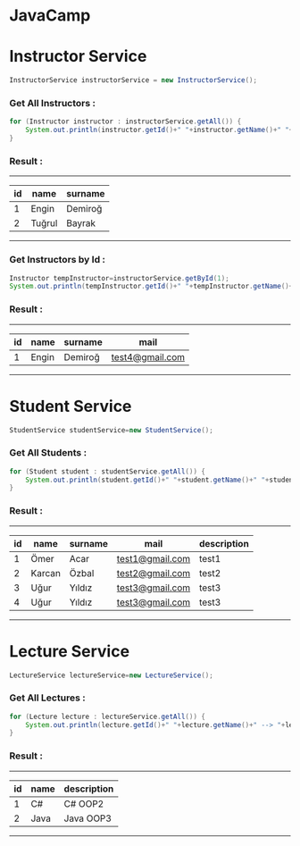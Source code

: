 # JavaCamp 

# Instructor Service
```Java
InstructorService instructorService = new InstructorService();
```
### Get All Instructors : 
```Java
for (Instructor instructor : instructorService.getAll()) {
	System.out.println(instructor.getId()+" "+instructor.getName()+" "+instructor.getSurname());
}
 ```

### Result : 
-------------------------

|id|name|surname|
|--|---|---|
|1|Engin|Demiroğ|
|2|Tuğrul|Bayrak|

-------------------------


### Get Instructors by Id :
```Java
Instructor tempInstructor=instructorService.getById(1);
System.out.println(tempInstructor.getId()+" "+tempInstructor.getName()+" "+tempInstructor.getSurname()+" "+tempInstructor.getMail());
 ```

### Result : 
-------------------------

|id|name|surname|mail|
|---|---|---|---|
|1|Engin|Demiroğ|test4@gmail.com|

-------------------------

# Student Service
```Java
StudentService studentService=new StudentService();
```
### Get All Students : 
```Java
for (Student student : studentService.getAll()) {
	System.out.println(student.getId()+" "+student.getName()+" "+student.getSurname()+" "+student.getMail());
}
 ```

### Result : 
-------------------------

|id|name|surname|mail|description|
|--|---|---|---|---|
|1|Ömer|Acar|test1@gmail.com|test1|
|2|Karcan|Özbal|test2@gmail.com|test2|
|3|Uğur|Yıldız|test3@gmail.com|test3|
|4|Uğur|Yıldız|test3@gmail.com|test3|

-------------------------

# Lecture Service
```Java
LectureService lectureService=new LectureService();
```
### Get All Lectures : 
```Java
for (Lecture lecture : lectureService.getAll()) {
	System.out.println(lecture.getId()+" "+lecture.getName()+" --> "+lecture.getDescription());
}
 ```

### Result : 
-------------------------

|id|name|description|
|--|---|---|
|1|C#|C# OOP2|
|2|Java|Java OOP3|

-------------------------





